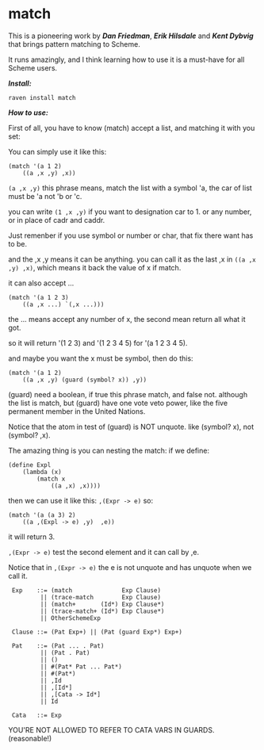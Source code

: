 # match

This is a pioneering work by ***Dan Friedman***, ***Erik Hilsdale*** and ***Kent Dybvig*** that brings pattern matching to Scheme.

It runs amazingly, and I think learning how to use it is a must-have for all Scheme users.

***Install:***

`raven install match`

***How to use:***

First of all, you have to know (match) accept a list, and matching it with you set:

You can simply use it like this:

```
(match '(a 1 2)
    ((a ,x ,y) ,x))
```    
`(a ,x ,y)` this phrase means, match the list with a symbol 'a, the car of list must be 'a not 'b or 'c.

you can write `(1 ,x ,y)` if you want to designation car to 1. or any number, or in place of cadr and caddr.

Just remenber if you use symbol or number or char, that fix there want has to be.

and the ,x ,y means it can be anything. you can call it as the last ,x in `((a ,x ,y) ,x)`, which means it back the value of x if match.

it can also accept ...

```
(match '(a 1 2 3)
    ((a ,x ...) `(,x ...)))
```    
the ... means accept any number of x, the second mean return all what it got.

so it will return '(1 2 3) and '(1 2 3 4 5) for '(a 1 2 3 4 5).

and maybe you want the x must be symbol, then do this:

```
(match '(a 1 2)
    ((a ,x ,y) (guard (symbol? x)) ,y))
``` 
(guard) need a boolean, if true this phrase match, and false not. although the list is match, but (guard) have one vote veto power, like the five permanent member in the United Nations.

Notice that the atom in test of (guard) is NOT unquote.  like (symbol? x), not (symbol? ,x).

The amazing thing is you can nesting the match:
if we define:
```
(define Expl
    (lambda (x)
        (match x
            ((a ,x) ,x))))
```
then we can use it like this: `,(Expr -> e)`
so:
```
(match '(a (a 3) 2)
    ((a ,(Expl -> e) ,y)  ,e))
```
it will return 3.

`,(Expr -> e)` test the second element and it can call by ,e.

Notice that in `,(Expr -> e)` the e is not unquote and has unquote when we call it.




```
 Exp    ::= (match              Exp Clause)
         || (trace-match        Exp Clause)
         || (match+       (Id*) Exp Clause*)
         || (trace-match+ (Id*) Exp Clause*)
         || OtherSchemeExp

 Clause ::= (Pat Exp+) || (Pat (guard Exp*) Exp+)

 Pat    ::= (Pat ... . Pat)
         || (Pat . Pat)
         || ()
         || #(Pat* Pat ... Pat*)
         || #(Pat*)
         || ,Id
         || ,[Id*]
         || ,[Cata -> Id*]
         || Id

 Cata   ::= Exp
 ```

 YOU'RE NOT ALLOWED TO REFER TO CATA VARS IN GUARDS. (reasonable!)
